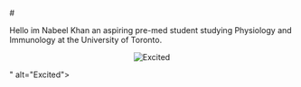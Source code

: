 #<p>Hello im Nabeel Khan an aspiring pre-med student studying Physiology and Immunology at the University of Toronto. </p>
<p align="center">
  <img src="https://tenor.com/view/dr-house-house-gif-11916099077674228393.gif" alt="Excited">
</p>
" alt="Excited">
</p>

  
 
